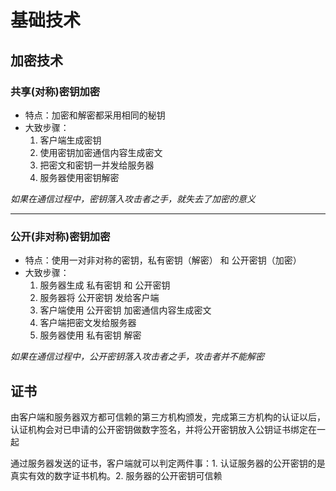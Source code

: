 # 基础技术

## 加密技术

### 共享(对称)密钥加密

- 特点：加密和解密都采用相同的秘钥
- 大致步骤：
  1. 客户端生成密钥
  2. 使用密钥加密通信内容生成密文
  3. 把密文和密钥一并发给服务器
  4. 服务器使用密钥解密

*如果在通信过程中，密钥落入攻击者之手，就失去了加密的意义*

------

### 公开(非对称)密钥加密

- 特点：使用一对非对称的密钥，私有密钥（解密） 和 公开密钥（加密）
- 大致步骤：
  1. 服务器生成 私有密钥 和 公开密钥
  2. 服务器将 公开密钥 发给客户端
  3. 客户端使用 公开密钥 加密通信内容生成密文
  4. 客户端把密文发给服务器
  5. 服务器使用 私有密钥 解密

*如果在通信过程中，公开密钥落入攻击者之手，攻击者并不能解密*

## 证书

由客户端和服务器双方都可信赖的第三方机构颁发，完成第三方机构的认证以后，认证机构会对已申请的公开密钥做数字签名，并将公开密钥放入公钥证书绑定在一起

通过服务器发送的证书，客户端就可以判定两件事：1. 认证服务器的公开密钥的是真实有效的数字证书机构。2. 服务器的公开密钥可信赖